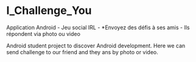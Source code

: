 # I_Challenge_You
Application Android - Jeu social IRL - *Envoyez des défis à ses amis - Ils répondent via photo ou video

Android student project to discover Android development.
Here we can send challenge to our friend and they ans by photo or video.
